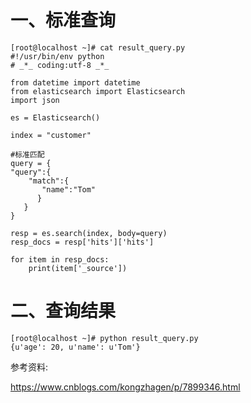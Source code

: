 # 一、标准查询
```
[root@localhost ~]# cat result_query.py
#!/usr/bin/env python
# _*_ coding:utf-8 _*_

from datetime import datetime
from elasticsearch import Elasticsearch
import json

es = Elasticsearch()

index = "customer"

#标准匹配
query = {
"query":{
    "match":{
       "name":"Tom"
      }
   }
}

resp = es.search(index, body=query)
resp_docs = resp['hits']['hits']

for item in resp_docs:
    print(item['_source'])
```
# 二、查询结果
```
[root@localhost ~]# python result_query.py
{u'age': 20, u'name': u'Tom'}
```

参考资料:

https://www.cnblogs.com/kongzhagen/p/7899346.html
